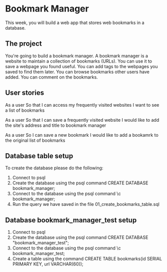 # Bookmark Manager

This week, you will build a web app that stores web bookmarks in a database.

## The project

You're going to build a bookmark manager.  A bookmark manager is a website to maintain a collection of bookmarks (URLs). You can use it to save a webpage you found useful. You can add tags to the webpages you saved to find them later. You can browse bookmarks other users have added. You can comment on the bookmarks.

## User stories

As a user
So that I can access my frequently visited websites 
I want to see a list of bookmarks

As a user
So that I can save a frequently visited website
I would like to add the site's address and title to bookmark manager

As a user
So I can save a new bookmark
I would like to add a bookamrk to the original list of bookmarks


## Database table setup
To create the database please do the following:
1. Connect to psql
2. Create the database using the psql command CREATE DATABASE bookmark_manager;
3. Connect to the database using the psql command \c bookmark_manager;
4. Run the query we have saved in the file 01_create_bookmarks_table.sql

## Database bookmark_manager_test setup
1. Connect to psql
2. Create the database using the psql command CREATE DATABASE "bookmark_manager_test";
3. Connect to the database using the psql command \c bookmark_manager_test;
4. Create a table using the command CREATE TABLE bookmarks(id SERIAL PRIMARY KEY, url VARCHAR(60));